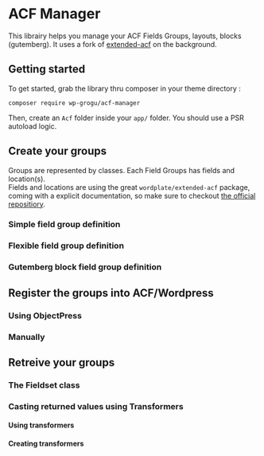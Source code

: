 # ACF Manager

This librairy helps you manage your ACF Fields Groups, layouts, blocks (gutemberg). 
It uses a fork of [extended-acf](https://github.com/wordplate/extended-acf) on the background.

## Getting started

To get started, grab the library thru composer in your theme directory : 

```
composer require wp-grogu/acf-manager
```

Then, create an `Acf` folder inside your `app/` folder. You should use a PSR autoload logic.  

## Create your groups

Groups are represented by classes. Each Field Groups has fields and location(s).  
Fields and locations are using the great `wordplate/extended-acf` package, coming with a explicit documentation, so make sure to checkout [the official repositiory](https://github.com/wordplate/extended-acf).

### Simple field group definition
### Flexible field group definition
### Gutemberg block field group definition

## Register the groups into ACF/Wordpress

### Using ObjectPress
### Manually
## Retreive your groups

### The Fieldset class
### Casting returned values using Transformers

#### Using transformers
#### Creating transformers